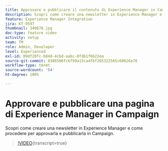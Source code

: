 ```yaml
---
title: Approvare e pubblicare il contenuto di Experience Manager in Campaign
description: Scopri come creare una newsletter in Experience Manager e come procedere per approvarla e pubblicarla in Campaign.
feature: Experience Manager Integration
jira: KT-9597
thumbnail: 340678.jpg
doc-type: feature video
activity: setup
team: TM
role: Admin, Developer
level: Experienced
exl-id: 09df20fc-b848-4cbd-aabc-8fdb1f6b22ea
source-git-commit: 8386506fc6f99a15ca4f6f265322565c60626e78
workflow-type: tm+mt
source-wordcount: '54'
ht-degree: 100%

---
```


# Approvare e pubblicare una pagina di Experience Manager in Campaign

Scopri come creare una newsletter in Experience Manager e come procedere per approvarla e pubblicarla in Campaign.

>[!VIDEO](https://video.tv.adobe.com/v/340678?quality=12&learn=on){transcript=true}

